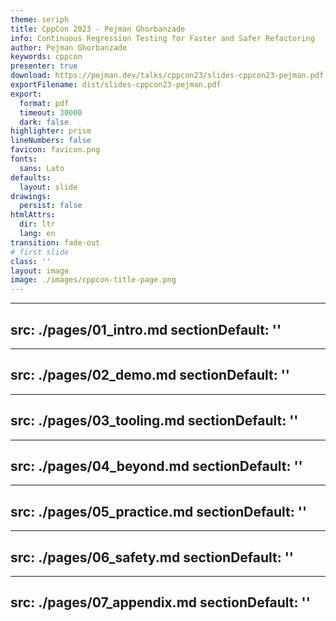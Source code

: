 ```yaml
---
theme: seriph
title: CppCon 2023 - Pejman Ghorbanzade
info: Continuous Regression Testing for Faster and Safer Refactoring
author: Pejman Ghorbanzade
keywords: cppcon
presenter: true
download: https://pejman.dev/talks/cppcon23/slides-cppcon23-pejman.pdf
exportFilename: dist/slides-cppcon23-pejman.pdf
export:
  format: pdf
  timeout: 30000
  dark: false
highlighter: prism
lineNumbers: false
favicon: favicon.png
fonts:
  sans: Lato
defaults:
  layout: slide
drawings:
  persist: false
htmlAttrs:
  dir: ltr
  lang: en
transition: fade-out
# first slide
class: ''
layout: image
image: ./images/cppcon-title-page.png
---
```


---
src: ./pages/01_intro.md
sectionDefault: ''
---

---
src: ./pages/02_demo.md
sectionDefault: ''
---

---
src: ./pages/03_tooling.md
sectionDefault: ''
---

---
src: ./pages/04_beyond.md
sectionDefault: ''
---

---
src: ./pages/05_practice.md
sectionDefault: ''
---

---
src: ./pages/06_safety.md
sectionDefault: ''
---

---
src: ./pages/07_appendix.md
sectionDefault: ''
---
